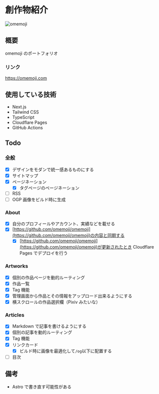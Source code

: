 # 創作物紹介

![omemoji](https://github.com/omemoji/omemoji.com/assets/68148226/11ebcc2b-a4ce-4c62-a3fc-3f26fae5e7c6)

## 概要

omemoji のポートフォリオ

### リンク

https://omemoji.com

## 使用している技術

- Next.js
- Tailwind CSS
- TypeScript
- Cloudflare Pages
- GitHub Actions

## Todo

### 全般

- [x] デザインをモダンで統一感あるものにする
- [x] サイトマップ
- [x] ページネーション
  - [x] タグページのページネーション
- [ ] RSS
- [ ] OGP 画像をビルド時に生成

### About

- [x] 自分のプロフィールやアカウント、実績などを載せる
- [x] [https://github.com/omemoji/omemoji](https://github.com/omemoji/omemoji)の内容と同期する
  - [x] [https://github.com/omemoji/omemoji](https://github.com/omemoji/omemoji)が更新されたとき Cloudflare Pages でデプロイを行う

### Artworks

- [x] 個別の作品ページを動的ルーティング
- [x] 作品一覧
- [x] Tag 機能
- [x] 管理画面から作品とその情報をアップロード出来るようにする
- [x] 横スクロールの作品選択欄（Pixiv みたいな）

### Articles

- [x] Markdown で記事を書けるようにする
- [x] 個別の記事を動的ルーティング
- [x] Tag 機能
- [x] リンクカード
  - [x] ビルド時に画像を最適化して`/og`以下に配置する
- [ ] 目次

## 備考

- Astro で書き直す可能性がある
